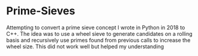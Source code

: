 # Prime-Sieves

Attempting to convert a prime sieve concept I wrote in Python in 2018 to C++. The idea was to use a wheel sieve to generate candidates on a rolling basis and recursively use primes found from previous calls to increase the wheel size. This did not work well but helped my understanding
